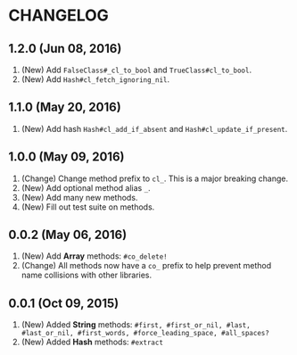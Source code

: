 # CHANGELOG

## 1.2.0 (Jun 08, 2016)

1. (New) Add `FalseClass#_cl_to_bool` and `TrueClass#cl_to_bool`.
2. (New) Add `Hash#cl_fetch_ignoring_nil`.

## 1.1.0 (May 20, 2016)

1. (New) Add hash `Hash#cl_add_if_absent` and `Hash#cl_update_if_present`.

## 1.0.0 (May 09, 2016)

1. (Change) Change method prefix to `cl_`.  This is a major breaking change.
2. (New) Add optional method alias `_`.
3. (New) Add many new methods.
4. (New) Fill out test suite on methods.

## 0.0.2 (May 06, 2016)

1. (New) Add **Array** methods: `#co_delete!`
2. (Change) All methods now have a `co_` prefix to help prevent method name collisions with other libraries.

## 0.0.1 (Oct 09, 2015)

1. (New) Added **String** methods: `#first, #first_or_nil, #last, #last_or_nil, #first_words, #force_leading_space, #all_spaces?`
2. (New) Added **Hash** methods: `#extract`
